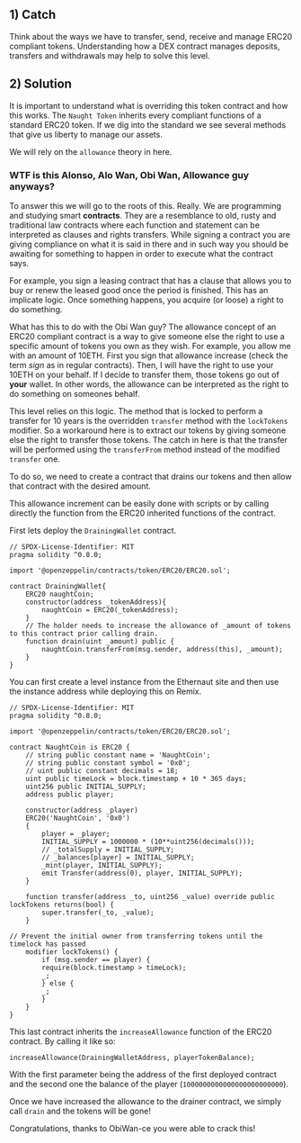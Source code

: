 ## 1) Catch
Think about the ways we have to transfer, send, receive and manage ERC20 compliant tokens. Understanding how a DEX contract manages deposits, transfers and withdrawals may help to solve this level.


## 2) Solution
It is important to understand what is overriding this token contract and how this works. The ```Naught Token``` inherits every compliant functions of a standard ERC20 token. If we dig into the standard we see several methods that give us liberty to manage our assets. 

We will rely on the ```allowance``` theory in here. 

### **WTF is this Alonso, Alo Wan, Obi Wan, Allowance guy anyways?**

To answer this we will go to the roots of this. Really. We are programming and studying smart **contracts**. They are a resemblance to old, rusty and traditional law contracts where each function and statement can be interpreted as clauses and rights transfers. While signing a contract you are giving compliance on what it is said in there and in such way you should be awaiting for something to happen in order to execute what the contract says.

For example, you sign a leasing contract that has a clause that allows you to buy or renew the leased good once the period is finished. This has an implicate logic. Once something happens, you acquire (or loose) a right to do something.

What has this to do with the Obi Wan guy? The allowance concept of an ERC20 compliant contract is a way to give someone else the right to use a specific amount of tokens you own as they wish. For example, you allow me with an amount of 10ETH. First you sign that allowance increase (check the term *sign* as in regular contracts). Then, I will have the right to use your 10ETH on your behalf. If I decide to transfer them, those tokens go out of **your** wallet. In other words, the allowance can be interpreted as the right to do something on someones behalf.

This level relies on this logic. The method that is locked to perform a transfer for 10 years is the overridden ```transfer``` method with the ```lockTokens``` modifier. So a workaround here is to extract our tokens by giving someone else the right to transfer those tokens. The catch in here is that the transfer will be performed using the ```transferFrom``` method instead of the modified ```transfer``` one.

To do so, we need to create a contract that drains our tokens and then allow that contract with the desired amount.

This allowance increment can be easily done with scripts or by calling directly the function from the ERC20 inherited functions of the contract.

First lets deploy the ```DrainingWallet``` contract.


    // SPDX-License-Identifier: MIT
    pragma solidity ^0.8.0;

    import '@openzeppelin/contracts/token/ERC20/ERC20.sol';

    contract DrainingWallet{
        ERC20 naughtCoin;
        constructor(address _tokenAddress){
            naughtCoin = ERC20(_tokenAddress);
        }
        // The holder needs to increase the allowance of _amount of tokens to this contract prior calling drain.
        function drain(uint _amount) public {
            naughtCoin.transferFrom(msg.sender, address(this), _amount);
        }
    }


You can first create a level instance from the Ethernaut site and then use the instance address while deploying this on Remix.


    // SPDX-License-Identifier: MIT
    pragma solidity ^0.8.0;

    import '@openzeppelin/contracts/token/ERC20/ERC20.sol';

    contract NaughtCoin is ERC20 {
        // string public constant name = 'NaughtCoin';
        // string public constant symbol = '0x0';
        // uint public constant decimals = 18;
        uint public timeLock = block.timestamp + 10 * 365 days;
        uint256 public INITIAL_SUPPLY;
        address public player;

        constructor(address _player) 
        ERC20('NaughtCoin', '0x0')
        {
            player = _player;
            INITIAL_SUPPLY = 1000000 * (10**uint256(decimals()));
            // _totalSupply = INITIAL_SUPPLY;
            // _balances[player] = INITIAL_SUPPLY;
            _mint(player, INITIAL_SUPPLY);
            emit Transfer(address(0), player, INITIAL_SUPPLY);
        }
    
        function transfer(address _to, uint256 _value) override public lockTokens returns(bool) {
            super.transfer(_to, _value);
        }

    // Prevent the initial owner from transferring tokens until the timelock has passed
        modifier lockTokens() {
            if (msg.sender == player) {
            require(block.timestamp > timeLock);
            _;
            } else {
            _;
            }
        } 
    } 


This last contract inherits the ```increaseAllowance``` function of the ERC20 contract. By calling it like so:

    increaseAllowance(DrainingWalletAddress, playerTokenBalance);

With the first parameter being the address of the first deployed contract and the second one the balance of the player (```1000000000000000000000000```).

Once we have increased the allowance to the drainer contract, we simply call ```drain``` and the tokens will be gone!

Congratulations, thanks to ObiWan-ce you were able to crack this!